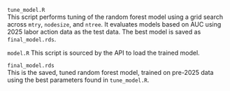 `tune_model.R`  
  This script performs tuning of the random forest model using a grid search across `mtry`, `nodesize`, and `ntree`. It evaluates models based on AUC using 2025 labor action data as the test data.
  The best model is saved as `final_model.rds`.

`model.R` 
  This script is sourced by the API to load the trained model. 

`final_model.rds`  
  This is the saved, tuned random forest model, trained on pre-2025 data using the best parameters found in `tune_model.R`.
